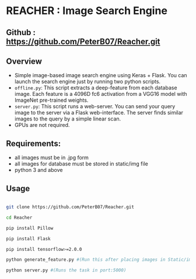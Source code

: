 ﻿# REACHER : Image Search Engine

## Github : https://github.com/PeterB07/Reacher.git

## Overview
- Simple image-based image search engine using Keras + Flask. You can launch the search engine just by running two python scripts.
- `offline.py`: This script extracts a deep-feature from each database image. Each feature is a 4096D fc6 activation from a VGG16 model with ImageNet pre-trained weights.
- `server.py`: This script runs a web-server. You can send your query image to the server via a Flask web-interface. The server finds similar images to the query by a simple linear scan.
- GPUs are not required.

## Requirements:
 - all images must be in .jpg form
 - all images for database must be stored in static/img file
 - python 3 and above


## Usage
```bash

git clone https://github.com/PeterB07/Reacher.git

cd Reacher

pip install Pillow

pip install Flask

pip install tensorflow>=2.0.0

python generate_feature.py #(Run this after placing images in Static/img folder. This will create npy files in Static/Feature for vector analysis)

python server.py #(Runs the task in port:5000)

```

